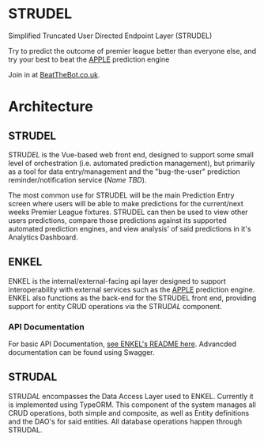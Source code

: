 # STRUDEL
Simplified Truncated User Directed Endpoint Layer (STRUDEL)

Try to predict the outcome of premier league better than everyone else, and try your best to beat the 
[APPLE](https://github.com/benjaminjellis/APPLE) prediction engine

Join in at [BeatTheBot.co.uk](beatthebot.co.uk).


# Architecture

## STRUDEL
STRU*DEL* is the Vue-based web front end, designed to support some small level of orchestration 
(i.e. automated prediction management), but primarily as a tool for data entry/management and the "bug-the-user" 
prediction reminder/notification service (*Name TBD*).

The most common use for STRUDEL will be the main Prediction Entry screen where users will be able to make predictions 
for the current/next weeks Premier League fixtures. STRUDEL can then be used to view other users predictions, compare 
those predictions against its supported automated prediction engines, and view analysis' of said predictions in it's 
Analytics Dashboard.


## ENKEL
ENKEL is the internal/external-facing api layer designed to support interoperability with external services such as the 
[APPLE](https://github.com/benjaminjellis/APPLE) prediction engine. ENKEL also functions as the back-end for the STRUDEL
front end, providing support for entity CRUD operations via the STRU*DAL* component.

### API Documentation
For basic API Documentation, [see ENKEL's README here](ENKEL/README.md).
Advancded documentation can be found using Swagger.
 

## STRUDAL
STRU*DAL* encompasses the Data Access Layer used to ENKEL. Currently it is implemented using TypeORM. This component
 of the system manages all CRUD operations, both simple and composite, as well as Entity definitions and the DAO's for
 said entities. All database operations happen through STRUDAL.
 
